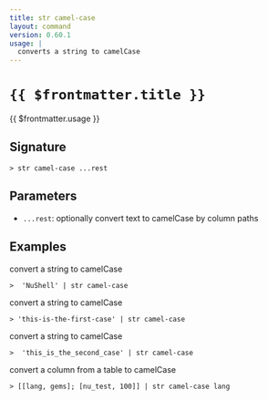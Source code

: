 ```yaml
---
title: str camel-case
layout: command
version: 0.60.1
usage: |
  converts a string to camelCase
---
```


# `{{ $frontmatter.title }}`

<div style='white-space: pre-wrap;'>{{ $frontmatter.usage }}</div>

## Signature

```> str camel-case ...rest```

## Parameters

 -  `...rest`: optionally convert text to camelCase by column paths

## Examples

convert a string to camelCase
```shell
>  'NuShell' | str camel-case
```

convert a string to camelCase
```shell
> 'this-is-the-first-case' | str camel-case
```

convert a string to camelCase
```shell
>  'this_is_the_second_case' | str camel-case
```

convert a column from a table to camelCase
```shell
> [[lang, gems]; [nu_test, 100]] | str camel-case lang
```
